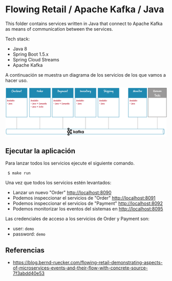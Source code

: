# Flowing Retail / Apache Kafka / Java

This folder contains services written in Java that connect to Apache Kafka as means of communication between the services.

Tech stack:

 * Java 8
 * Spring Boot 1.5.x
 * Spring Cloud Streams
 * Apache Kafka

A continuación se muestra un diagrama de los servicios de los que vamos a hacer uso.

![Microservices](./docs/kafka-services.png)

## Ejecutar la aplicación

Para lanzar todos los servicios ejecute el siguiente comando.

```
 $ make run
```

Una vez que todos los servicios estén levantados:

* Lanzar un nuevo "Order" [http://localhost:8090](http://localhost:8090)
* Podemos inspeccionar el servicios de "Order" [http://localhost:8091](http://localhost:8091)
* Podemos inspeccionar el servicios de "Payment" [http://localhost:8092](http://localhost:8092)
* Podemos monitorizar los eventos del sistemas en  [http://localhost:8095](http://localhost:8095)

Las credenciales de acceso a los servicios de Order y Payment son:

 * user: `demo`
 * password: `demo`

## Referencias

 * https://blog.bernd-ruecker.com/flowing-retail-demonstrating-aspects-of-microservices-events-and-their-flow-with-concrete-source-7f3abdd40e53
